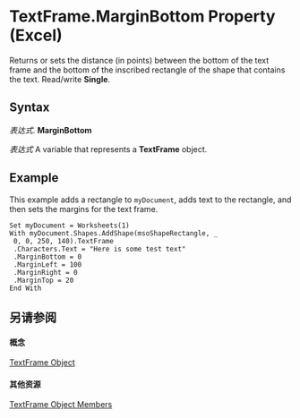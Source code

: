 
# TextFrame.MarginBottom Property (Excel)

Returns or sets the distance (in points) between the bottom of the text frame and the bottom of the inscribed rectangle of the shape that contains the text. Read/write  **Single**.


## Syntax

 _表达式_. **MarginBottom**

 _表达式_ A variable that represents a **TextFrame** object.


## Example

This example adds a rectangle to  `myDocument`, adds text to the rectangle, and then sets the margins for the text frame.


```
Set myDocument = Worksheets(1) 
With myDocument.Shapes.AddShape(msoShapeRectangle, _ 
 0, 0, 250, 140).TextFrame 
 .Characters.Text = "Here is some test text" 
 .MarginBottom = 0 
 .MarginLeft = 100 
 .MarginRight = 0 
 .MarginTop = 20 
End With
```


## 另请参阅


#### 概念


[TextFrame Object](4a6d2201-84b8-d83a-cc13-703da047815e.md)
#### 其他资源


[TextFrame Object Members](http://msdn.microsoft.com/library/299ac22a-bf3d-11ca-90e8-a05d52a760d4%28Office.15%29.aspx)